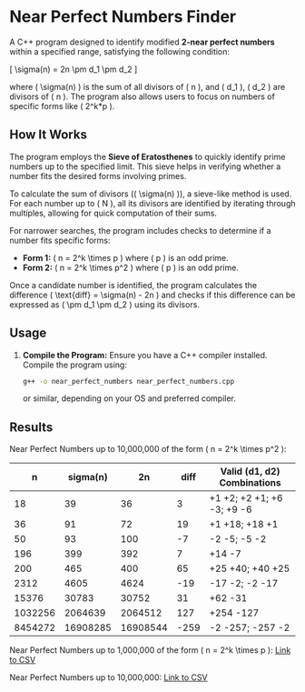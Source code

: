 # Near Perfect Numbers Finder

A C++ program designed to identify modified **2-near perfect numbers** within a specified range, satisfying the following condition:

\[
\sigma(n) = 2n \pm d_1 \pm d_2
\]

where \( \sigma(n) \) is the sum of all divisors of \( n \), and \( d_1 \), \( d_2 \) are divisors of \( n \). The program also allows users to focus on numbers of specific forms like \( 2^k*p \). 

## How It Works

The program employs the **Sieve of Eratosthenes** to quickly identify prime numbers up to the specified limit. This sieve helps in verifying whether a number fits the desired forms involving primes.

To calculate the sum of divisors (\( \sigma(n) \)), a sieve-like method is used. For each number up to \( N \), all its divisors are identified by iterating through multiples, allowing for quick computation of their sums.

For narrower searches, the program includes checks to determine if a number fits specific forms:
- **Form 1:** \( n = 2^k \times p \) where \( p \) is an odd prime.
- **Form 2:** \( n = 2^k \times p^2 \) where \( p \) is an odd prime.

Once a candidate number is identified, the program calculates the difference \( \text{diff} = \sigma(n) - 2n \) and checks if this difference can be expressed as \( \pm d_1 \pm d_2 \) using its divisors.

## Usage

1. **Compile the Program:**
   Ensure you have a C++ compiler installed. Compile the program using:
   ```bash
   g++ -o near_perfect_numbers near_perfect_numbers.cpp
   ```
   or similar, depending on your OS and preferred compiler. 

## Results

Near Perfect Numbers up to 10,000,000 of the form \( n = 2^k \times p^2 \):

| **n**    | **sigma(n)** | **2n**   | **diff** | **Valid (d1, d2) Combinations**     |
|----------|--------------|----------|----------|--------------------------------------|
| 18       | 39           | 36       | 3        | +1 +2; +2 +1; +6 -3; +9 -6            |
| 36       | 91           | 72       | 19       | +1 +18; +18 +1                        |
| 50       | 93           | 100      | -7       | -2 -5; -5 -2                          |
| 196      | 399          | 392      | 7        | +14 -7                                |
| 200      | 465          | 400      | 65       | +25 +40; +40 +25                      |
| 2312     | 4605         | 4624     | -19      | -17 -2; -2 -17                        |
| 15376    | 30783        | 30752    | 31       | +62 -31                               |
| 1032256  | 2064639      | 2064512  | 127      | +254 -127                             |
| 8454272  | 16908285     | 16908544 | -259     | -2 -257; -257 -2                      |

Near Perfect Numbers up to 1,000,000 of the form \( n = 2^k \times p \):
[Link to CSV](https://raw.githubusercontent.com/0xCUB3/Near-Perfect-Tester/refs/heads/master/one_million_2kp.csv)

Near Perfect Numbers up to 10,000,000:
[Link to CSV](https://raw.githubusercontent.com/0xCUB3/Near-Perfect-Tester/refs/heads/master/ten_million.csv)
